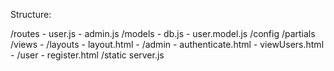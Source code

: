 Structure:

/routes
    - user.js
    - admin.js
/models
    - db.js
    - user.model.js
/config
/partials
/views
    - /layouts
        - layout.html
    - /admin
        - authenticate.html
        - viewUsers.html
    - /user
        - register.html
/static
server.js
